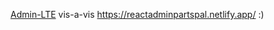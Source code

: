[Admin-LTE](https://learning-admin-lte.vercel.app/) vis-a-vis https://reactadminpartspal.netlify.app/ :)
